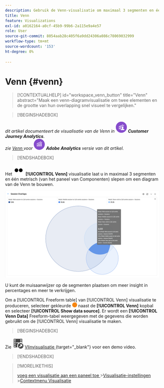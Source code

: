 ```yaml
---
description: Gebruik de Venn-visualisatie om maximaal 3 segmenten en één metrisch te slepen om een Venn-diagram te maken.
title: Venn
feature: Visualizations
exl-id: a0162164-a0cf-45b9-99b6-2a115e9a4e57
role: User
source-git-commit: 8054aab28c405f6a9dd24306a086c78069032999
workflow-type: tm+mt
source-wordcount: '153'
ht-degree: 0%

---
```


# Venn {#venn}

<!-- markdownlint-disable MD034 -->

>[!CONTEXTUALHELP]
>id="workspace_venn_button"
>title="Venn"
>abstract="Maak een venn-diagramvisualisatie om twee elementen en de grootte van hun overlapping snel visueel te vergelijken."

<!-- markdownlint-enable MD034 -->


>[!BEGINSHADEBOX]

_dit artikel documenteert de visualisatie van de Venn in_ ![ CustomerJourneyAnalytics ](/help/assets/icons/CustomerJourneyAnalytics.svg) _&#x200B;**Customer Journey Analytics**._<br/>_zie [ Venn ](https://experienceleague.adobe.com/en/docs/analytics/analyze/analysis-workspace/visualizations/venn) voor_ ![ AdobeAnalytics ](/help/assets/icons/AdobeAnalytics.svg) _&#x200B;**Adobe Analytics** versie van dit artikel._

>[!ENDSHADEBOX]


Het ![ Type ](/help/assets/icons/TwoDots.svg) **[!UICONTROL Venn]** visualisatie laat u in maximaal 3 segmenten en één metrisch (van het paneel van Componenten) slepen om een diagram van de Venn te bouwen.

![ Vlinvisualisatie die drie segmenten omvat.](assets/venn.png)

U kunt de muisaanwijzer op de segmenten plaatsen om meer insight in percentages en meer te verkrijgen.

Om a [!UICONTROL Freeform table] van [!UICONTROL Venn] visualisatie te produceren, selecteer gekleurde ![ StatusOrange ](/help/assets/icons/StatusOrange.svg) naast de **[!UICONTROL Venn]** kopbal en selecteer **[!UICONTROL Show data source]**. Er wordt een **[!UICONTROL Venn Data]** Freeform-tabel weergegeven met de gegevens die worden gebruikt om de [!UICONTROL Venn] visualisatie te maken.

<!--
To normalize the Venn diagram (take the size out of it), go select ![Setting](/help/assets/icons/Setting.svg) and select **[!UICONTROL Normalization]**.

![Visualization Settings option for Visualization type: Venn diagram.](assets/normalization.png)

-->


>[!BEGINSHADEBOX]

Zie ![ VideoCheckedOut ](/help/assets/icons/VideoCheckedOut.svg) [ Vlinvisualisatie ](https://video.tv.adobe.com/v/335798/?quality=12&learn=on){target="_blank"} voor een demo video.

>[!ENDSHADEBOX]


>[!MORELIKETHIS]
>
>[ voeg een visualisatie aan een paneel toe ](/help/analysis-workspace/visualizations/freeform-analysis-visualizations.md#add-visualizations-to-a-panel)
>&#x200B;>[Visualisatie-instellingen ](/help/analysis-workspace/visualizations/freeform-analysis-visualizations.md#settings)
>&#x200B;>[Contextmenu Visualisatie ](/help/analysis-workspace/visualizations/freeform-analysis-visualizations.md#context-menu)
>

